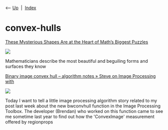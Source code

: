 <div class="nav">

⟵ [Up](index.html)  \|  [Index](index.html)

</div>

# convex-hulls

<div class="cards">

<div class="card">

<div class="card-title">

[These Mysterious Shapes Are at the Heart of Math’s Biggest
Puzzles](https://www.scientificamerican.com/article/these-mysterious-shapes-are-at-the-heart-of-maths-biggest-puzzles/)

</div>

<div class="card-image">

[![](https://static.scientificamerican.com/dam/m/677a5f135deb9e94/original/saw0525Crow_lead.jpg?m=1744058742.611&w=1200)](https://www.scientificamerican.com/article/these-mysterious-shapes-are-at-the-heart-of-maths-biggest-puzzles/)

</div>

Mathematicians describe the most beautiful and beguiling forms and
surfaces they know

</div>

<div class="card">

<div class="card-title">

[Binary image convex hull – algorithm notes » Steve on Image Processing
with](https://blogs.mathworks.com/steve/2011/10/04/binary-image-convex-hull-algorithm-notes)

</div>

<div class="card-image">

[![](https://blogs.mathworks.com/images/steve/2011/convex_hull_calculation_01.png)](https://blogs.mathworks.com/steve/2011/10/04/binary-image-convex-hull-algorithm-notes)

</div>

Today I want to tell a little image processing algorithm story related
to my post last week about the new bwconvhull function in the Image
Processing Toolbox. The developer (Brendan) who worked on this function
came to see me sometime last year to find out how the 'ConvexImage'
measurement offered by regionprops

</div>

</div>
